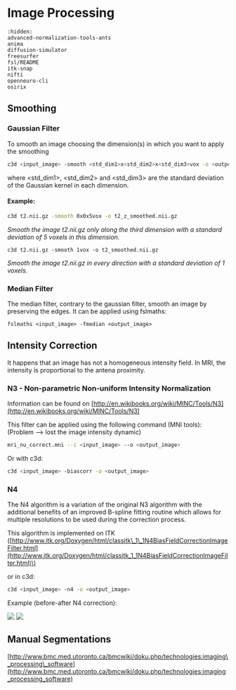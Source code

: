 # Image Processing

```{toctree}
:hidden:
advanced-normalization-tools-ants
anima
diffusion-simulator
freesurfer
fsl/README
itk-snap
nifti
openneuro-cli
osirix
```

## Smoothing

### Gaussian Filter

To smooth an image choosing the dimension\(s\) in which you want to apply the smoothing

```bash
c3d <input_image> -smooth <std_dim1>x<std_dim2>x<std_dim3>vox -o <output_image>
```

where &lt;std\_dim1&gt;, &lt;std\_dim2&gt; and &lt;std\_dim3&gt; are the standard deviation of the Gaussian kernel in each dimension.

#### Example:

```bash
c3d t2.nii.gz -smooth 0x0x5vox -o t2_z_smoothed.nii.gz
```

_Smooth the image t2.nii.gz only along the third dimension with a standard deviation of 5 voxels in this dimension._

```text
c3d t2.nii.gz -smooth 1vox -o t2_smoothed.nii.gz
```

_Smooth the image t2.nii.gz in every direction with a standard deviation of 1 voxels._

### Median Filter

The median filter, contrary to the gaussian filter, smooth an image by preserving the edges. It can be applied using fslmaths:

```text
fslmaths <input_image> -fmedian <output_image>
```

## Intensity Correction

It happens that an image has not a homogeneous intensity field. In MRI, the intensity is proportional to the antena proximity.

### N3 - Non-parametric Non-uniform Intensity Normalization

Information can be found on [http://en.wikibooks.org/wiki/MINC/Tools/N3](http://en.wikibooks.org/wiki/MINC/Tools/N3)

This filter can be applied using the following command \(MNI tools\): \(Problem –&gt; lost the image intensity dynamic\)

```bash
mri_nu_correct.mni --i <input_image> --o <output_image>
```

Or with c3d:

```bash
c3d <input_image> -biascorr -o <output_image>
```

### N4

The N4 algorithm is a variation of the original N3 algorithm with the additional benefits of an improved B-spline fitting routine which allows for multiple resolutions to be used during the correction process.

This algorithm is implemented on ITK \([http://www.itk.org/Doxygen/html/classitk\_1\_1N4BiasFieldCorrectionImageFilter.html](http://www.itk.org/Doxygen/html/classitk_1_1N4BiasFieldCorrectionImageFilter.html)\)

or in c3d:

```bash
c3d <input_image> -n4 -o <output_image>
```

Example \(before-after N4 correction\):

![](https://www.neuro.polymtl.ca/_media/tips_and_tricks/errsm_09_t2.png?w=200&tok=32fbae) ![](https://www.neuro.polymtl.ca/_media/tips_and_tricks/errsm_09_t2_n4.png?w=196&tok=ccc8f8)

## Manual Segmentations

[http://www.bmc.med.utoronto.ca/bmcwiki/doku.php/technologies:imaging\_processing\_software](http://www.bmc.med.utoronto.ca/bmcwiki/doku.php/technologies:imaging_processing_software)

